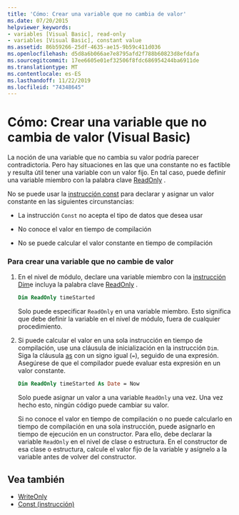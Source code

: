 ```yaml
---
title: 'Cómo: Crear una variable que no cambia de valor'
ms.date: 07/20/2015
helpviewer_keywords:
- variables [Visual Basic], read-only
- variables [Visual Basic], constant value
ms.assetid: 86b59266-25df-4635-ae15-9b59c411d036
ms.openlocfilehash: d5d8a6b066ae7e8795afd2f788b60823d8efdafa
ms.sourcegitcommit: 17ee6605e01ef32506f8fdc686954244ba6911de
ms.translationtype: MT
ms.contentlocale: es-ES
ms.lasthandoff: 11/22/2019
ms.locfileid: "74348645"
---
```

# <a name="how-to-create-a-variable-that-does-not-change-in-value-visual-basic"></a>Cómo: Crear una variable que no cambia de valor (Visual Basic)

La noción de una variable que no cambia su valor podría parecer contradictoria. Pero hay situaciones en las que una constante no es factible y resulta útil tener una variable con un valor fijo. En tal caso, puede definir una variable miembro con la palabra clave [ReadOnly](../../../../visual-basic/language-reference/modifiers/readonly.md) .

No se puede usar la [instrucción const](../../../../visual-basic/language-reference/statements/const-statement.md) para declarar y asignar un valor constante en las siguientes circunstancias:

- La instrucción `Const` no acepta el tipo de datos que desea usar

- No conoce el valor en tiempo de compilación

- No se puede calcular el valor constante en tiempo de compilación

### <a name="to-create-a-variable-that-does-not-change-in-value"></a>Para crear una variable que no cambie de valor

1. En el nivel de módulo, declare una variable miembro con la [instrucción Dim](../../../../visual-basic/language-reference/statements/dim-statement.md)e incluya la palabra clave [ReadOnly](../../../../visual-basic/language-reference/modifiers/readonly.md) .

    ```vb
    Dim ReadOnly timeStarted
    ```

    Solo puede especificar `ReadOnly` en una variable miembro. Esto significa que debe definir la variable en el nivel de módulo, fuera de cualquier procedimiento.

2. Si puede calcular el valor en una sola instrucción en tiempo de compilación, use una cláusula de inicialización en la instrucción `Dim`. Siga la cláusula [as](../../../../visual-basic/language-reference/statements/as-clause.md) con un signo igual (`=`), seguido de una expresión. Asegúrese de que el compilador puede evaluar esta expresión en un valor constante.

    ```vb
    Dim ReadOnly timeStarted As Date = Now
    ```

    Solo puede asignar un valor a una variable `ReadOnly` una vez. Una vez hecho esto, ningún código puede cambiar su valor.

    Si no conoce el valor en tiempo de compilación o no puede calcularlo en tiempo de compilación en una sola instrucción, puede asignarlo en tiempo de ejecución en un constructor. Para ello, debe declarar la variable `ReadOnly` en el nivel de clase o estructura. En el constructor de esa clase o estructura, calcule el valor fijo de la variable y asígnelo a la variable antes de volver del constructor.

## <a name="see-also"></a>Vea también

- [WriteOnly](../../../../visual-basic/language-reference/modifiers/writeonly.md)
- [Const (instrucción)](../../../../visual-basic/language-reference/statements/const-statement.md)
